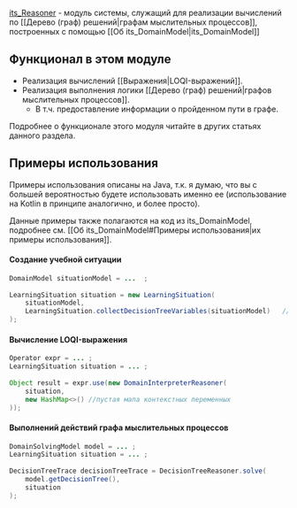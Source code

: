 [its_Reasoner](https://github.com/Max-Person/its_Reasoner) - модуль системы, служащий для реализации вычислений по [[Дерево (граф) решений|графам мыслительных процессов]], построенных с помощью [[Об its_DomainModel|its_DomainModel]]
## Функционал в этом модуле
- Реализация вычислений [[Выражения|LOQI-выражений]].
- Реализация выполнения логики [[Дерево (граф) решений|графов мыслительных процессов]].
	- В т.ч. предоставление информации о пройденном пути в графе.

Подробнее о функционале этого модуля читайте в других статьях данного раздела.
## Примеры использования
Примеры использования описаны на Java, т.к. я думаю, что вы с большей вероятностью будете использовать именно ее (использование на Kotlin в принципе аналогично, и более просто).

Данные примеры также полагаются на код из its_DomainModel, подробнее см. [[Об its_DomainModel#Примеры использования|их примеры использования]].
#### Создание учебной ситуации
```java
DomainModel situationModel = ...  ;
  
LearningSituation situation = new LearningSituation(  
    situationModel,  
    LearningSituation.collectDecisionTreeVariables(situationModel)   //мапа переменных дерева решений
);
```
#### Вычисление LOQI-выражения
```java
Operator expr = ... ;
LearningSituation situation = ... ;
    
Object result = expr.use(new DomainInterpreterReasoner(  
    situation,  
    new HashMap<>() //пустая мапа контекстных переменных  
));
```
#### Выполнений действий графа мыслительных процессов
```java
DomainSolvingModel model = ... ;
LearningSituation situation = ... ;
  
DecisionTreeTrace decisionTreeTrace = DecisionTreeReasoner.solve(  
    model.getDecisionTree(),  
    situation  
);
```


